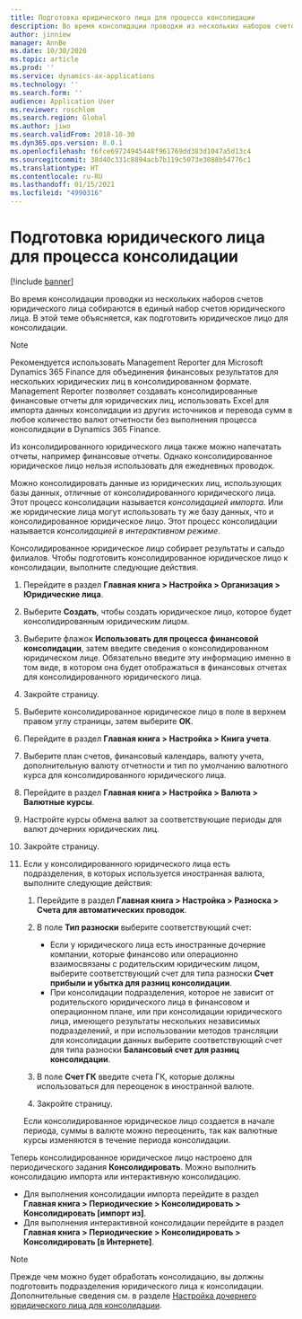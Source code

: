 ```yaml
---
title: Подготовка юридического лица для процесса консолидации
description: Во время консолидации проводки из нескольких наборов счетов юридического лица собираются в единый набор счетов юридического лица. В этой теме объясняется, как подготовить юридическое лицо для консолидации.
author: jinniew
manager: AnnBe
ms.date: 10/30/2020
ms.topic: article
ms.prod: ''
ms.service: dynamics-ax-applications
ms.technology: ''
ms.search.form: ''
audience: Application User
ms.reviewer: roschlom
ms.search.region: Global
ms.author: jiwo
ms.search.validFrom: 2018-10-30
ms.dyn365.ops.version: 8.0.1
ms.openlocfilehash: f6fce69724945448f961769dd383d1047a5d13c4
ms.sourcegitcommit: 38d40c331c8894acb7b119c5073e3088b54776c1
ms.translationtype: HT
ms.contentlocale: ru-RU
ms.lasthandoff: 01/15/2021
ms.locfileid: "4990316"
---
```

# <a name="prepare-a-legal-entity-for-the-consolidation-process"></a>Подготовка юридического лица для процесса консолидации

[!include [banner](../includes/banner.md)]

Во время консолидации проводки из нескольких наборов счетов юридического лица собираются в единый набор счетов юридического лица. В этой теме объясняется, как подготовить юридическое лицо для консолидации.

> [!NOTE]
> Рекомендуется использовать Management Reporter для Microsoft Dynamics 365 Finance для объединения финансовых результатов для нескольких юридических лиц в консолидированном формате. Management Reporter позволяет создавать консолидированные финансовые отчеты для юридических лиц, использовать Excel для импорта данных консолидации из других источников и перевода сумм в любое количество валют отчетности без выполнения процесса консолидации в Dynamics 365 Finance.

Из консолидированного юридического лица также можно напечатать отчеты, например финансовые отчеты. Однако консолидированное юридическое лицо нельзя использовать для ежедневных проводок.

Можно консолидировать данные из юридических лиц, использующих базы данных, отличные от консолидированного юридического лица. Этот процесс консолидации называется *консолидацией импорта*. Или же юридические лица могут использовать ту же базу данных, что и консолидированное юридическое лицо. Этот процесс консолидации называется *консолидацией в интерактивном режиме*.

Консолидированное юридическое лицо собирает результаты и сальдо филиалов. Чтобы подготовить консолидированное юридическое лицо к консолидации, выполните следующие действия.

1. Перейдите в раздел **Главная книга \> Настройка \> Организация \> Юридические лица**.
2. Выберите **Создать**, чтобы создать юридическое лицо, которое будет консолидированным юридическим лицом.
3. Выберите флажок **Использовать для процесса финансовой консолидации**, затем введите сведения о консолидированном юридическом лице. Обязательно введите эту информацию именно в том виде, в котором она будет отображаться в финансовых отчетах для консолидированного юридического лица.
4. Закройте страницу.
5. Выберите консолидированное юридическое лицо в поле в верхнем правом углу страницы, затем выберите **ОК**.
6. Перейдите в раздел **Главная книга \> Настройка \> Книга учета**.
7. Выберите план счетов, финансовый календарь, валюту учета, дополнительную валюту отчетности и тип по умолчанию валютного курса для консолидированного юридического лица. 
8. Перейдите в раздел **Главная книга \> Настройка \> Валюта \> Валютные курсы**.
9. Настройте курсы обмена валют за соответствующие периоды для валют дочерних юридических лиц.
10. Закройте страницу.
11. Если у консолидированного юридического лица есть подразделения, в которых используется иностранная валюта, выполните следующие действия:

    1. Перейдите в раздел **Главная книга \> Настройка \> Разноска \> Счета для автоматических проводок**.
    2. В поле **Тип разноски** выберите соответствующий счет:

        - Если у юридического лица есть иностранные дочерние компании, которые финансово или операционно взаимосвязаны с родительским юридическим лицом, выберите соответствующий счет для типа разноски **Счет прибыли и убытка для разниц консолидации**.
        - При консолидации подразделения, которое не зависит от родительского юридического лица в финансовом и операционном плане, или при консолидации юридического лица, имеющего результаты нескольких независимых подразделений, и при использовании методов трансляции для консолидации данных выберите соответствующий счет для типа разноски **Балансовый счет для разниц консолидации**.

    3. В поле **Счет ГК** введите счета ГК, которые должны использоваться для переоценок в иностранной валюте.
    4. Закройте страницу.

    Если консолидированное юридическое лицо создается в начале периода, суммы в валюте можно переоценить, так как валютные курсы изменяются в течение периода консолидации.

Теперь консолидированное юридическое лицо настроено для периодического задания **Консолидировать**. Можно выполнить консолидацию импорта или интерактивную консолидацию.

- Для выполнения консолидации импорта перейдите в раздел **Главная книга \> Периодические \> Консолидировать \> Консолидировать \[импорт из\]**.
- Для выполнения интерактивной консолидации перейдите в раздел **Главная книга \> Периодические \> Консолидировать \> Консолидировать \[в Интернете\]**.

> [!NOTE]
> Прежде чем можно будет обработать консолидацию, вы должны подготовить подразделения юридического лица к консолидации. Дополнительные сведения см. в разделе [Настройка дочернего юридического лица для консолидации](set-up-subsidiary-company-for-consolidation.md).
